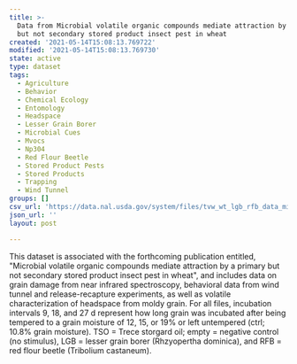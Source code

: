```yaml
---
title: >-
  Data from Microbial volatile organic compounds mediate attraction by a primary
  but not secondary stored product insect pest in wheat
created: '2021-05-14T15:08:13.769722'
modified: '2021-05-14T15:08:13.769730'
state: active
type: dataset
tags:
  - Agriculture
  - Behavior
  - Chemical Ecology
  - Entomology
  - Headspace
  - Lesser Grain Borer
  - Microbial Cues
  - Mvocs
  - Np304
  - Red Flour Beetle
  - Stored Product Pests
  - Stored Products
  - Trapping
  - Wind Tunnel
groups: []
csv_url: 'https://data.nal.usda.gov/system/files/tvw_wt_lgb_rfb_data_microbial_cues.csv'
json_url: ''
layout: post

---
```

<p>This dataset is associated with the forthcoming publication entitled, "Microbial volatile organic compounds mediate attraction by a primary but not secondary stored product insect pest in wheat", and includes data on grain damage from near infrared spectroscopy, behavioral data from wind tunnel and release-recapture experiments, as well as volatile characterization of headspace from moldy grain. For all files, incubation intervals 9, 18, and 27 d represent how long grain was incubated after being tempered to a grain moisture of 12, 15, or 19% or left untempered (ctrl; 10.8% grain moisture). TSO = Trece storgard oil; empty = negative control (no stimulus), LGB = lesser grain borer (Rhzyopertha dominica), and RFB = red flour beetle (Tribolium castaneum).</p>

